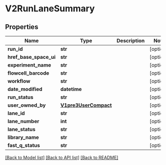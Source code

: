 # V2RunLaneSummary

## Properties
Name | Type | Description | Notes
------------ | ------------- | ------------- | -------------
**run_id** | **str** |  | [optional] 
**href_base_space_ui** | **str** |  | [optional] 
**experiment_name** | **str** |  | [optional] 
**flowcell_barcode** | **str** |  | [optional] 
**workflow** | **str** |  | [optional] 
**date_modified** | **datetime** |  | [optional] 
**run_status** | **str** |  | [optional] 
**user_owned_by** | [**V1pre3UserCompact**](V1pre3UserCompact.md) |  | [optional] 
**lane_id** | **str** |  | [optional] 
**lane_number** | **int** |  | [optional] 
**lane_status** | **str** |  | [optional] 
**library_name** | **str** |  | [optional] 
**fast_q_status** | **str** |  | [optional] 

[[Back to Model list]](../README.md#documentation-for-models) [[Back to API list]](../README.md#documentation-for-api-endpoints) [[Back to README]](../README.md)

